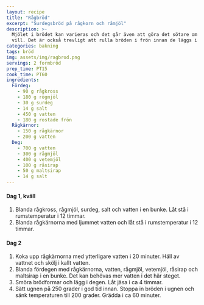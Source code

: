 ```yaml
---
layout: recipe
title: "Rågbröd"
excerpt: "Surdegsbröd på rågkorn och råmjöl"
description: >-
  Mjölet i brödet kan varieras och det går även att göra det sötare om man så
  vill. Det är också trevligt att rulla bröden i frön innan de läggs i formarna.
categories: bakning
tags: bröd
img: assets/img/ragbrod.png
servings: 2 formbröd
prep_time: PT15
cook_time: PT60
ingredients:
  Fördeg:
    - 90 g rågkross
    - 180 g rögmjöl
    - 30 g surdeg
    - 14 g salt
    - 450 g vatten
    - 180 g rostade frön
  Rågkärnor:
    - 150 g rågkärnor
    - 200 g vatten
  Deg:
    - 700 g vatten
    - 300 g rågmjöl
    - 400 g vetemjöl
    - 100 g råsirap
    - 50 g maltsirap
    - 14 g salt
---
```


#### Dag 1, kväll

1. Blanda rågkross, rågmjöl, surdeg, salt och vatten i en bunke. Låt stå i
   rumstemperatur i 12 timmar.
2. Blanda rågkärnorna med ljummet vatten och låt stå i rumstemperatur i 12
   timmar.

#### Dag 2

1. Koka upp rågkärnorna med ytterligare vatten i 20 minuter. Häll av vattnet och
   skölj i kallt vatten.
2. Blanda fördegen med rågkärnorna, vatten, rågmjöl, vetemjöl, råsirap och
   maltsirap i en bunke. Det kan behövas mer vatten i det här steget.
3. Smöra brödformar och lägg i degen. Låt jäsa i ca 4 timmar.
4. Sätt ugnen på 250 grader i god tid innan. Stoppa in bröden i ugnen och sänk
   temperaturen till 200 grader. Grädda i ca 60 minuter.
